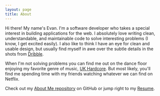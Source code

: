 ```yaml
---
layout: page
title: About
---
```


Hi there! My name's Evan. I'm a software developer who takes a special interest
in building applications for the web. I absolutely love writing clean,
understandable, and maintainable code to solve interesting problems (I know, I
get excited easily). I also like to think I have an eye for clean and usable
design, but usually find myself in awe over the subtle details in the shots from
[Dribble](http://dribbble.com).

When I'm not solving problems you can find me out on the dance floor enjoying my
favorite genre of music,
[UK Hardcore](http://en.wikipedia.org/wiki/UK_hardcore). But most likely, you'll
find me spending time with my friends watching whatever we can find on Netflix.

Check out my [About Me repository](https://github.com/EvanPurkhiser/About) on
GitHub or jump right to my
[Resume](https://raw.github.com/EvanPurkhiser/About/master/resume/resume.pdf).
